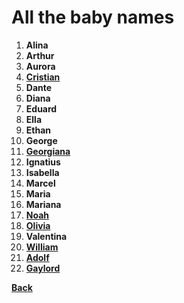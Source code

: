 # All the baby names
1.  **Alina**
2.  **Arthur**
3.  **Aurora**
4.  [**Cristian**](./Cristian.md)
5.  **Dante**
6. **Diana**
7. **Eduard**
8.  **Ella**
9.  **Ethan**
10. **George**
11.  [**Georgiana**](./Georgiana.md)
12.  **Ignatius**
13. **Isabella**
14.  **Marcel**
15.  **Maria**
16.  **Mariana**
17.  [**Noah**](./Noah.md)
18.  [**Olivia**](./Olivia.md)
19.  **Valentina**
20.  [**William**](./William.md)
21.  [**Adolf**](./Adolf.md)
22.  [**Gaylord**](./Gaylord.md)

[**Back**](./README.md)
